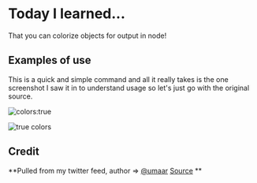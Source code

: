 # Today I learned...

That you can colorize objects for output in node!

## Examples of use

This is a quick and simple command and all it really takes is the one screenshot I saw it in to understand usage so let's just go with
the original source.


![colors:true](https://pbs.twimg.com/media/DKpQD1-XoAIQk2u.png)

![true colors](https://thumbs.gfycat.com/AmazingFreeAlligatorsnappingturtle-max-1mb.gif)



## Credit

**Pulled from my twitter feed, author => [@umaar](https://twitter.com/umaar)  [Source](https://twitter.com/umaar/status/912630316338225152) **
